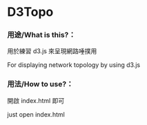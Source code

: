 D3Topo
====

### 用途/What is this?：

用於練習 d3.js 來呈現網路唾撲用

For displaying network topology by using d3.js

### 用法/How to use?：

開啟 index.html 即可

just open index.html
